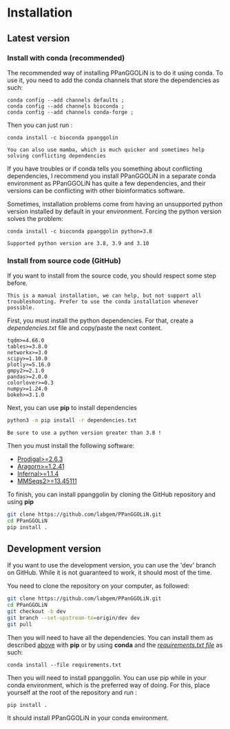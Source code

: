 # Installation

## Latest version 

### Install with conda (recommended)

The recommended way of installing PPanGGOLiN is to do it using conda.
To use it, you need to add the conda channels that store the dependencies as such:

```
conda config --add channels defaults ;
conda config --add channels bioconda ;
conda config --add channels conda-forge ;
```

Then you can just run : 

`conda install -c bioconda ppanggolin`

```{tip}
You can also use mamba, which is much quicker and sometimes help solving conflicting dependencies
```

If you have troubles or if conda tells you something about conflicting dependencies, I recommend you install PPanGGOLiN in a separate conda environment as PPanGGOLiN has quite a few dependencies, and their versions can be conflicting with other bioinformatics software.

Sometimes, installation problems come from having an unsupported python version installed by default in your environment. Forcing the python version solves the problem:

``` 
conda install -c bioconda ppanggolin python=3.8
```

```{note}
Supported python version are 3.8, 3.9 and 3.10
```

### Install from source code (GitHub)

If you want to install from the source code, you should respect some step before.

```{warning}
This is a manual installation, we can help, but not support all troubleshooting. Prefer to use the conda installation whenever possible.
```

First, you must install the python dependencies.
For that, create a *dependencies.txt* file and copy/paste the next content.

```text
tqdm>=4.66.0
tables>=3.8.0
networkx>=3.0
scipy>=1.10.0
plotly>=5.16.0
gmpy2>=2.1.0
pandas>=2.0.0
colorlover>=0.3
numpy>=1.24.0
bokeh>=3.1.0
```

Next, you can use **pip** to install dependencies

```bash
python3 -m pip install -r dependencies.txt
```
```{warning}
Be sure to use a python version greater than 3.8 !
```
Then you must install the following software:

- [Prodigal>=2.6.3](https://github.com/hyattpd/Prodigal/wiki/installation) 
- [Aragorn>=1.2.41](http://www.ansikte.se/ARAGORN/Downloads/)
- [Infernal>=1.1.4](http://eddylab.org/infernal/)
- [MMSeqs2>=13.45111](https://github.com/soedinglab/MMseqs2/wiki#installation)

To finish, you can install ppanggolin by cloning the GitHub repository and using **pip**

```bash
git clone https://github.com/labgem/PPanGGOLiN.git
cd PPanGGOLiN
pip install .
```

## Development version

If you want to use the development version, you can use the 'dev' branch on GitHub. While it is not guaranteed to work, it should most of the time.


You need to clone the repository on your computer, as followed:

```bash
git clone https://github.com/labgem/PPanGGOLiN.git
cd PPanGGOLiN
git checkout -b dev
git branch --set-upstream-to=origin/dev dev
git pull 
```

Then you will need to have all the dependencies.
You can install them as described [above](#install-from-source-code-github) with **pip** or by using **conda** and the [*requirements.txt file*](https://github.com/labgem/PPanGGOLiN/blob/dev/requirements.txt) as such:

```
conda install --file requirements.txt 
```

Then you will need to install ppanggolin. You can use pip while in your conda environment, which is the preferred way of doing. For this, place yourself at the root of the repository and run : 

```
pip install .
```

It should install PPanGGOLiN in your conda environment.